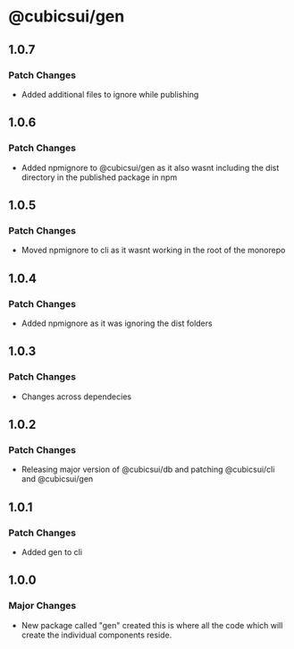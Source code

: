# @cubicsui/gen

## 1.0.7

### Patch Changes

- Added additional files to ignore while publishing

## 1.0.6

### Patch Changes

- Added npmignore to @cubicsui/gen as it also wasnt including the dist directory in the published package in npm

## 1.0.5

### Patch Changes

- Moved npmignore to cli as it wasnt working in the root of the monorepo

## 1.0.4

### Patch Changes

- Added npmignore as it was ignoring the dist folders

## 1.0.3

### Patch Changes

- Changes across dependecies

## 1.0.2

### Patch Changes

- Releasing major version of @cubicsui/db and patching @cubicsui/cli and @cubicsui/gen

## 1.0.1

### Patch Changes

- Added gen to cli

## 1.0.0

### Major Changes

- New package called "gen" created this is where all the code which will create the individual components reside.
